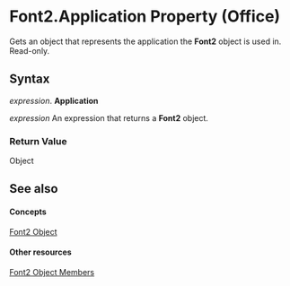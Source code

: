 
# Font2.Application Property (Office)

Gets an object that represents the application the  **Font2** object is used in. Read-only.


## Syntax

 _expression_. **Application**

 _expression_ An expression that returns a **Font2** object.


### Return Value

Object


## See also


#### Concepts


[Font2 Object](8e892c52-56d9-72bd-2893-b15a17cd59ae.md)
#### Other resources


[Font2 Object Members](8c91a433-b474-486a-4c03-eb9f7b44ecb0.md)
